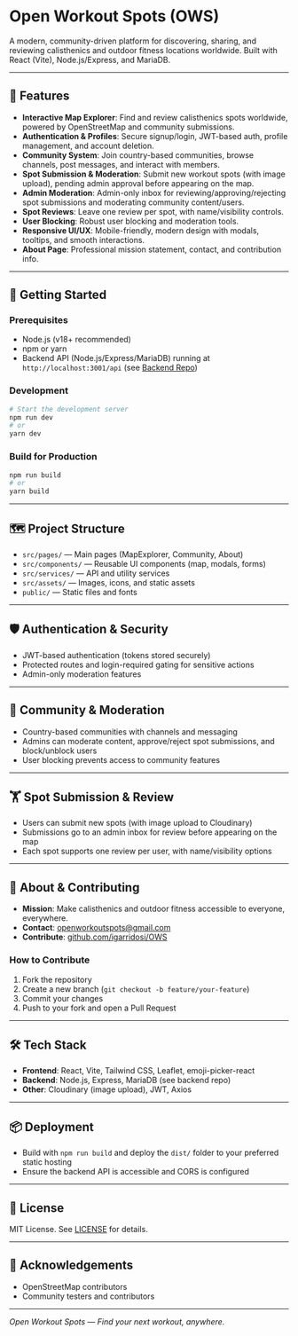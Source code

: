 # Open Workout Spots (OWS)

A modern, community-driven platform for discovering, sharing, and reviewing calisthenics and outdoor fitness locations worldwide. Built with React (Vite), Node.js/Express, and MariaDB.

---

## 🌟 Features

- **Interactive Map Explorer**: Find and review calisthenics spots worldwide, powered by OpenStreetMap and community submissions.
- **Authentication & Profiles**: Secure signup/login, JWT-based auth, profile management, and account deletion.
- **Community System**: Join country-based communities, browse channels, post messages, and interact with members.
- **Spot Submission & Moderation**: Submit new workout spots (with image upload), pending admin approval before appearing on the map.
- **Admin Moderation**: Admin-only inbox for reviewing/approving/rejecting spot submissions and moderating community content/users.
- **Spot Reviews**: Leave one review per spot, with name/visibility controls.
- **User Blocking**: Robust user blocking and moderation tools.
- **Responsive UI/UX**: Mobile-friendly, modern design with modals, tooltips, and smooth interactions.
- **About Page**: Professional mission statement, contact, and contribution info.

---

## 🚀 Getting Started

### Prerequisites
- Node.js (v18+ recommended)
- npm or yarn
- Backend API (Node.js/Express/MariaDB) running at `http://localhost:3001/api` (see [Backend Repo](https://github.com/igarridosi/OWS))

### Development
```powershell
# Start the development server
npm run dev
# or
yarn dev
```

### Build for Production
```powershell
npm run build
# or
yarn build
```

---

## 🗺️ Project Structure

- `src/pages/` — Main pages (MapExplorer, Community, About)
- `src/components/` — Reusable UI components (map, modals, forms)
- `src/services/` — API and utility services
- `src/assets/` — Images, icons, and static assets
- `public/` — Static files and fonts

---

## 🛡️ Authentication & Security
- JWT-based authentication (tokens stored securely)
- Protected routes and login-required gating for sensitive actions
- Admin-only moderation features

---

## 👥 Community & Moderation
- Country-based communities with channels and messaging
- Admins can moderate content, approve/reject spot submissions, and block/unblock users
- User blocking prevents access to community features

---

## 🏋️ Spot Submission & Review
- Users can submit new spots (with image upload to Cloudinary)
- Submissions go to an admin inbox for review before appearing on the map
- Each spot supports one review per user, with name/visibility options

---

## 📄 About & Contributing

- **Mission**: Make calisthenics and outdoor fitness accessible to everyone, everywhere.
- **Contact**: [openworkoutspots@gmail.com](mailto:openworkoutspots@gmail.com)
- **Contribute**: [github.com/igarridosi/OWS](https://github.com/igarridosi/OWS)

### How to Contribute
1. Fork the repository
2. Create a new branch (`git checkout -b feature/your-feature`)
3. Commit your changes
4. Push to your fork and open a Pull Request

---

## 🛠️ Tech Stack
- **Frontend**: React, Vite, Tailwind CSS, Leaflet, emoji-picker-react
- **Backend**: Node.js, Express, MariaDB (see backend repo)
- **Other**: Cloudinary (image upload), JWT, Axios

---

## 📦 Deployment
- Build with `npm run build` and deploy the `dist/` folder to your preferred static hosting
- Ensure the backend API is accessible and CORS is configured

---

## 📢 License
MIT License. See [LICENSE](LICENSE) for details.

---

## 🙏 Acknowledgements
- OpenStreetMap contributors
- Community testers and contributors

---

*Open Workout Spots — Find your next workout, anywhere.*
